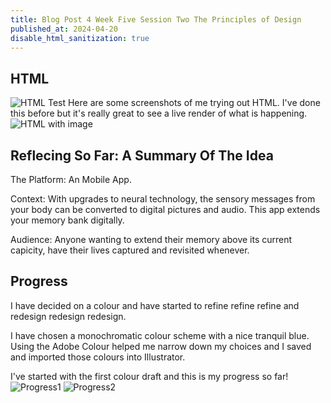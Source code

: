 ```yaml
---
title: Blog Post 4 Week Five Session Two The Principles of Design
published_at: 2024-04-20
disable_html_sanitization: true
---
```

## HTML
![HTML Test](/w05s2/html-test.PNG)
Here are some screenshots of me trying out HTML.
I've done this before but it's really great to see a live render of what is happening.
![HTML with image](/w05s2/html-image.PNG)

## Reflecing So Far: A Summary Of The Idea
The Platform: An Mobile App.

Context: With upgrades to neural technology, the sensory messages from your body can be converted to digital pictures and audio. This app extends your memory bank digitally.

Audience: Anyone wanting to extend their memory above its current capicity, have their lives captured and revisited whenever.


## Progress
I have decided on a colour and have started to refine refine refine and redesign redesign redesign.

I have chosen a monochromatic colour scheme with a nice tranquil blue. Using the Adobe Colour helped me narrow down my choices and I saved and imported those colours into Illustrator. 

I've started with the first colour draft and this is my progress so far!
![Progress1](/w05s2/icon-prog.PNG)
![Progress2](/w05s2/lightbulbs.PNG)


